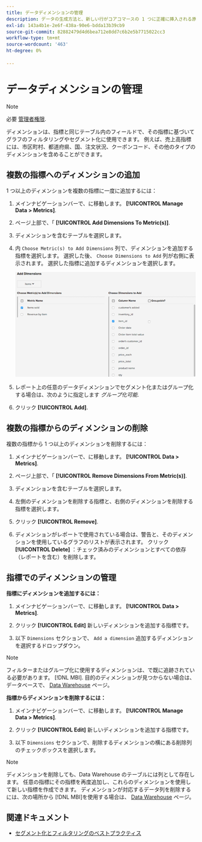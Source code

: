 ```yaml
---
title: データディメンションの管理
description: データの生成方法と、新しい行がコアコマースの 1 つに正確に挿入される原因を説明します。購入やアカウントの作成など、Commerce データベースに記録されるアクションの仕組みを説明します。
exl-id: 143a4b1e-2e6f-438a-90e6-bdda13b39cb9
source-git-commit: 82882479d4d6bea712e8dd7c6b2e5b7715022cc3
workflow-type: tm+mt
source-wordcount: '463'
ht-degree: 0%

---
```


# データディメンションの管理

>[!NOTE]
>
>必要 [管理者権限](../../administrator/user-management/user-management.md).

ディメンションは、指標と同じテーブル内のフィールドで、その指標に基づいてグラフのフィルタリングやセグメント化に使用できます。 例えば、売上高指標には、市区町村、都道府県、国、注文状況、クーポンコード、その他のタイプのディメンションを含めることができます。

## 複数の指標へのディメンションの追加

1 つ以上のディメンションを複数の指標に一度に追加するには：

1. メインナビゲーションバーで、に移動します。 **[!UICONTROL Manage Data > Metrics]**.

1. ページ上部で、「 **[!UICONTROL Add Dimensions To Metric(s)]**.

1. ディメンションを含むテーブルを選択します。

1. 内 `Choose Metric(s) to Add Dimensions` 列で、ディメンションを追加する指標を選択します。 選択した後、 `Choose Dimensions to Add` 列が右側に表示されます。 選択した指標に追加するディメンションを選択します。

   ![](../../assets/Add_Dimensions.png)

1. レポート上の任意のデータディメンションでセグメント化またはグループ化する場合は、次のように指定します _グループ化可能_.

1. クリック **[!UICONTROL Add]**.

## 複数の指標からのディメンションの削除

複数の指標から 1 つ以上のディメンションを削除するには：

1. メインナビゲーションバーで、に移動します。 **[!UICONTROL Data > Metrics]**.

1. ページ上部で、「 **[!UICONTROL Remove Dimensions From Metric(s)]**.

1. ディメンションを含むテーブルを選択します。

1. 左側のディメンションを削除する指標と、右側のディメンションを削除する指標を選択します。

1. クリック **[!UICONTROL Remove]**.

1. ディメンションがレポートで使用されている場合は、警告と、そのディメンションを使用しているグラフのリストが表示されます。 クリック **[!UICONTROL Delete]** ：チェック済みのディメンションとすべての依存（レポートを含む）を削除します。

## 指標でのディメンションの管理

**指標にディメンションを追加するには：**

1. メインナビゲーションバーで、に移動します。 **[!UICONTROL Data > Metrics]**.

1. クリック **[!UICONTROL Edit]** 新しいディメンションを追加する指標です。

1. 以下 `Dimensions` セクションで、 `Add a dimension` 追加するディメンションを選択するドロップダウン。

>[!NOTE]
>
>フィルターまたはグループ化に使用するディメンションは、で既に追跡されている必要があります。 [!DNL MBI]. 目的のディメンションが見つからない場合は、データベースで、 [Data Warehouse](../data-warehouse-mgr/tour-dwm.md) ページ。


**指標からディメンションを削除するには：**

1. メインナビゲーションバーで、に移動します。 **[!UICONTROL Manage Data > Metrics]**.

1. クリック **[!UICONTROL Edit]** 新しいディメンションを追加する指標です。

1. 以下 `Dimensions` セクションで、削除するディメンションの横にある削除列のチェックボックスを選択します。

>[!NOTE]
>
>ディメンションを削除しても、Data Warehouse のテーブルには列として存在します。 任意の指標にその指標を再度追加し、これらのディメンションを使用して新しい指標を作成できます。 ディメンションが対応するデータ列を削除するには、次の場所から [!DNL MBI]を使用する場合は、 [Data Warehouse](../data-warehouse-mgr/tour-dwm.md) ページ。

## 関連ドキュメント

* [セグメント化とフィルタリングのベストプラクティス](../../best-practices/segment-filter.md)
